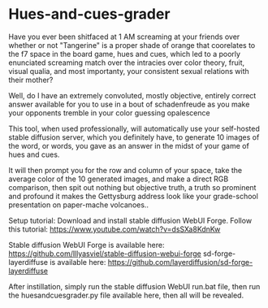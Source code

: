 # Hues-and-cues-grader

Have you ever been shitfaced at 1 AM screaming at your friends over whether or not "Tangerine" is a proper shade of orange that coorelates to the f7 space in the board game, hues and cues, which led to a poorly enunciated screaming match over the intracies over color theory, fruit, visual qualia, and most importanty, your consistent sexual relations with their mother?

Well, do I have an extremely convoluted, mostly objective, entirely correct answer available for you to use in a bout of schadenfreude as you make your opponents tremble in your color guessing opalescence

This tool, when used professionally, will automatically use your self-hosted stable diffusion server, which you definitely have, to generate 10 images of the word, or words, you gave as an answer in the midst of your game of hues and cues.

It will then prompt you for the row and column of your space, take the average color of the 10 generated images, and make a direct RGB comparison, then spit out nothing but objective truth, a truth so prominent and profound it makes the Gettysburg address look like your grade-school presentation on paper-mache volcanoes..

Setup tutorial:
Download and install stable diffusion WebUI Forge. Follow this tutorial: https://www.youtube.com/watch?v=dsSXa8KdnKw

Stable diffusion WebUI Forge is available here: https://github.com/lllyasviel/stable-diffusion-webui-forge
sd-forge-layerdiffuse is available here: https://github.com/layerdiffusion/sd-forge-layerdiffuse

After instillation, simply run the stable diffusion WebUI run.bat file, then run the huesandcuesgrader.py file available here, then all will be revealed.
